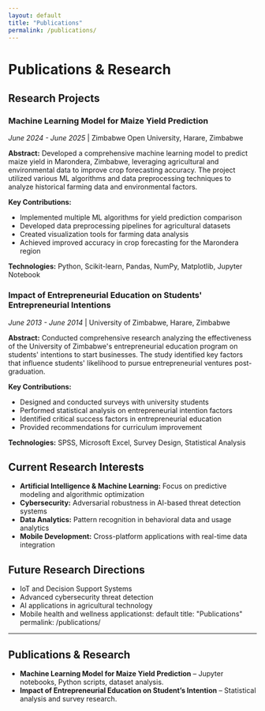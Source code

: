 ```yaml
---
layout: default
title: "Publications"
permalink: /publications/
---
```

# Publications & Research

## Research Projects

### Machine Learning Model for Maize Yield Prediction
*June 2024 - June 2025* | Zimbabwe Open University, Harare, Zimbabwe

**Abstract:** Developed a comprehensive machine learning model to predict maize yield in Marondera, Zimbabwe, leveraging agricultural and environmental data to improve crop forecasting accuracy. The project utilized various ML algorithms and data preprocessing techniques to analyze historical farming data and environmental factors.

**Key Contributions:**
- Implemented multiple ML algorithms for yield prediction comparison
- Developed data preprocessing pipelines for agricultural datasets
- Created visualization tools for farming data analysis
- Achieved improved accuracy in crop forecasting for the Marondera region

**Technologies:** Python, Scikit-learn, Pandas, NumPy, Matplotlib, Jupyter Notebook

### Impact of Entrepreneurial Education on Students' Entrepreneurial Intentions
*June 2013 - June 2014* | University of Zimbabwe, Harare, Zimbabwe

**Abstract:** Conducted comprehensive research analyzing the effectiveness of the University of Zimbabwe's entrepreneurial education program on students' intentions to start businesses. The study identified key factors that influence students' likelihood to pursue entrepreneurial ventures post-graduation.

**Key Contributions:**
- Designed and conducted surveys with university students
- Performed statistical analysis on entrepreneurial intention factors
- Identified critical success factors in entrepreneurial education
- Provided recommendations for curriculum improvement

**Technologies:** SPSS, Microsoft Excel, Survey Design, Statistical Analysis

## Current Research Interests

- **Artificial Intelligence & Machine Learning:** Focus on predictive modeling and algorithmic optimization
- **Cybersecurity:** Adversarial robustness in AI-based threat detection systems
- **Data Analytics:** Pattern recognition in behavioral data and usage analytics
- **Mobile Development:** Cross-platform applications with real-time data integration

## Future Research Directions

- IoT and Decision Support Systems
- Advanced cybersecurity threat detection
- AI applications in agricultural technology
- Mobile health and wellness applicationst: default
title: "Publications"
permalink: /publications/
---

## Publications & Research
- **Machine Learning Model for Maize Yield Prediction** – Jupyter notebooks, Python scripts, dataset analysis.  
- **Impact of Entrepreneurial Education on Student’s Intention** – Statistical analysis and survey research.  

